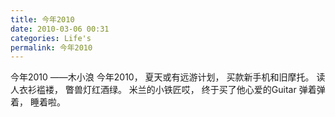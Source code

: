 ```yaml
---
title: 今年2010
date: 2010-03-06 00:31
categories: Life's
permalink: 今年2010
---
```


今年2010
            ——木小浪
今年2010，
夏天或有远游计划，
买款新手机和旧摩托。
读人衣衫褴褛，
瞥兽灯红酒绿。
米兰的小铁匠哎，
终于买了他心爱的Guitar
弹着弹着，
睡着啦。